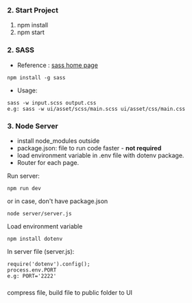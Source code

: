 ### 2. Start Project
1. npm install
2. npm start

### 2. SASS
- Reference : [sass home page](https://sass-lang.com/install)
```
npm install -g sass 
```
- Usage: 
``` 
sass -w input.scss output.css
e.g: sass -w ui/asset/scss/main.scss ui/asset/css/main.css
```

### 3. Node Server
- install node_modules outside
- package.json: file to run code faster - **not required**
- load environment variable in .env file with dotenv package.
- Router for each page. 

Run server:
```
npm run dev
```
or in case, don't have package.json
``` 
node server/server.js
```
Load environment variable
``` 
npm install dotenv
```
In server file (server.js):
``` 
require('dotenv').config();
process.env.PORT
e.g: PORT='2222'
```

### 
compress file, build file to public folder to UI
